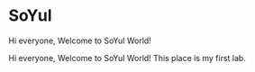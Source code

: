 # SoYul

Hi everyone,
Welcome to SoYul World!

Hi everyone, Welcome to SoYul World!
This place is my first lab.

